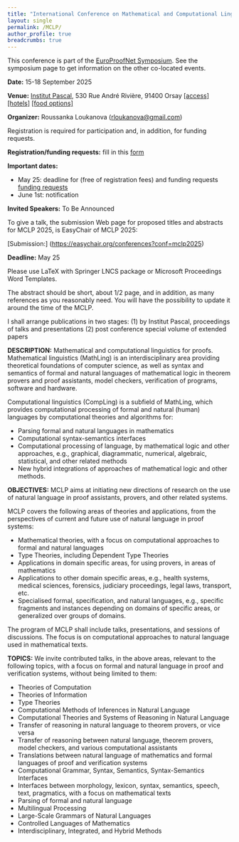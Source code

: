```yaml
---
title: "International Conference on Mathematical and Computational Linguistics for Proofs"
layout: single
permalink: /MCLP/
author_profile: true
breadcrumbs: true
---
```



This conference is part of the [EuroProofNet Symposium](../Symposium). See the symposium page to get information on the other co-located events.

**Date:** 15-18 September 2025

**Venue:** [Institut Pascal](https://www.institut-pascal.universite-paris-saclay.fr/), 530 Rue André Rivière, 91400 Orsay [[access]](../Access) [[hotels]](../Hotels) [[food options]](../Food)

**Organizer:** Roussanka Loukanova (rloukanova@gmail.com)

Registration is required for participation and, in addition, for funding requests.

**Registration/funding requests:** fill in this [form](https://forms.gle/QLFzh3Ugv5WgkhZr7)

**Important dates:**
- May 25: deadline for (free of registration fees) and funding requests [funding requests](https://forms.gle/QLFzh3Ugv5WgkhZr7)
- June 1st: notification

**Invited Speakers:** To Be Announced

To give a talk, the submission Web page for proposed titles and abstracts for MCLP 2025, is EasyChair of MCLP 2025:

[Submission:] (https://easychair.org/conferences?conf=mclp2025)

**Deadline:** May 25

Please use LaTeX with Springer LNCS package or Microsoft Proceedings Word Templates.

The abstract should be short, about 1/2 page, and in addition, as many references as you reasonably need. You will have the possibility to update it around the time of the MCLP.

I shall arrange publications in two stages:
(1) by Institut Pascal, proceedings of talks and presentations
(2) post conference special volume of extended papers

**DESCRIPTION:**
Mathematical and computational linguistics for proofs. Mathematical linguistics (MathLing) is an interdisciplinary area providing theoretical foundations of computer science, as well as syntax and semantics of formal and natural languages of mathematical logic in theorem provers and proof assistants, model checkers, verification of programs, software and hardware.

Computational linguistics (CompLing) is a subfield of MathLing, which provides computational processing of formal and natural (human) languages by computational theories and algorithms for:

- Parsing formal and natural languages in mathematics
- Computational syntax-semantics interfaces
- Computational processing of language, by mathematical logic and other approaches, e.g., graphical, diagrammatic, numerical, algebraic, statistical, and other related methods
- New hybrid integrations of approaches of mathematical logic and other methods.

**OBJECTIVES:**
MCLP aims at initiating new directions of research on the use of natural language in proof assistants, provers, and other related systems.

MCLP covers the following areas of theories and applications, from the perspectives of current and future use of natural language in proof systems:

- Mathematical theories, with a focus on computational approaches to formal and natural languages
- Type Theories, including Dependent Type Theories
- Applications in domain specific areas, for using provers, in areas of mathematics
- Applications to other domain specific areas, e.g., health systems, medical sciences, forensics, judiciary proceedings, legal laws, transport, etc.
- Specialised formal, specification, and natural languages, e.g., specific fragments and instances depending on domains of specific areas, or generalized over groups of domains.

The program of MCLP shall include talks, presentations, and sessions of discussions.
The focus is on computational approaches to natural language used in mathematical texts.

**TOPICS:**
We invite contributed talks, in the above areas, relevant to the following topics, with a focus on formal and natural language in proof and verification systems, without being limited to them:

- Theories of Computation
- Theories of Information
- Type Theories
- Computational Methods of Inferences in Natural Language
- Computational Theories and Systems of Reasoning in Natural Language
- Transfer of reasoning in natural language to theorem provers, or vice versa
- Transfer of reasoning between natural language, theorem provers, model checkers, and various computational assistants
 - Translations between natural language of mathematics and formal languages of proof and verification systems
- Computational Grammar, Syntax, Semantics, Syntax-Semantics Interfaces
- Interfaces between morphology, lexicon, syntax, semantics, speech, text, pragmatics, with a focus on mathematical texts
- Parsing of formal and natural language
- Multilingual Processing
- Large-Scale Grammars of Natural Languages
- Controlled Languages of Mathematics
- Interdisciplinary, Integrated, and Hybrid Methods
